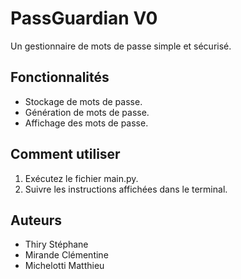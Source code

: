 # PassGuardian V0

Un gestionnaire de mots de passe simple et sécurisé.

## Fonctionnalités

- Stockage de mots de passe.
- Génération de mots de passe.
- Affichage des mots de passe.

## Comment utiliser

1. Exécutez le fichier main.py.
2. Suivre les instructions affichées dans le terminal.

## Auteurs

- Thiry Stéphane
- Mirande Clémentine
- Michelotti Matthieu